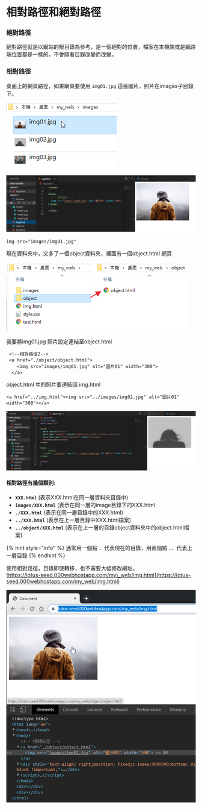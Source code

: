 # 相對路徑和絕對路徑

### 絕對路徑

絕對路徑就是以網站的根目錄為參考，是一個絕對的位置，檔案在本機端或是網路端位置都是一樣的，不會隨著目錄改變而改變。



### 相對路徑

桌面上的網頁路徑，如果網頁要使用 `img01.jpg` 這張圖片，照片在images子目錄下。

![](../.gitbook/assets/image%20%28100%29.png)

![](../.gitbook/assets/image%20%28106%29.png)

```markup
img src="images/img01.jpg" 
```

現在資料夾中，又多了一個object資料夾，裡面有一個object.html 網頁

![](../.gitbook/assets/image%20%2871%29.png)

我要將img01.jpg 照片設定連結至object.html

```markup
 <!--相對路徑2-->
 <a href="./object/object.html">
    <img src="images/img01.jpg" alt="圖片01" width="300">
  </a>
```

object.html 中的照片要連結回 img.html 

```markup
<a href="../img.html"><img src="../images/img02.jpg" alt="圖片01" width="300"></a>
```

![](../.gitbook/assets/image%20%2894%29.png)

#### 相對路徑有幾個類別:

* **`XXX.html`** \(表示XXX.html在同一層資料夾目錄中\)
* **`images/XXX.html`** \(表示在同一層的image目錄下的XXX.html
* **`./XXX.html`** \(表示在同一層目錄中的XXX.html\)
* **`../XXX.html`** \(表示在上一層目錄中XXX.html檔案\)
* **`../object/XXX.html`** \(表示在上一層的目錄object資料夾中的object.html檔案\)

{% hint style="info" %}
通常用一個點 ．代表現在的目錄，用兩個點 ．．代表上一層目錄
{% endhint %}

使用相對路徑，目錄即使轉移，也不需要大幅修改網址。  
[https://lotus-seed.000webhostapp.com/my\_web/img.html](https://lotus-seed.000webhostapp.com/my_web/img.html)  

![&#x7DB2;&#x9801;&#x4E0A;&#x50B3;&#x81F3;&#x7DB2;&#x8DEF;&#x7A7A;&#x9593;](../.gitbook/assets/image%20%2889%29.png)



